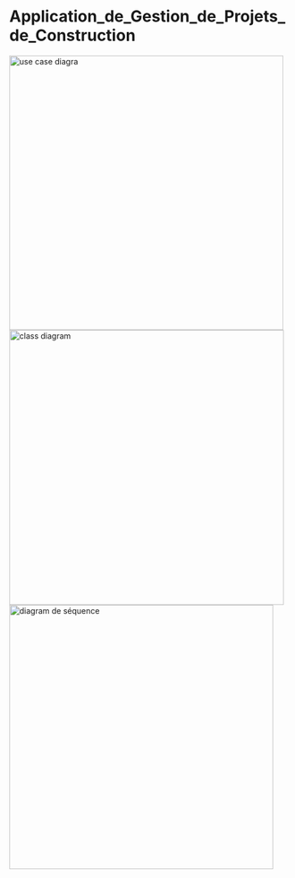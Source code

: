 # Application_de_Gestion_de_Projets_de_Construction

<img width="490" alt="use case diagra" src="https://github.com/user-attachments/assets/651315fc-5694-45dd-b6f4-26db5a5f96e6" />
<img width="491" alt="class diagram" src="https://github.com/user-attachments/assets/041be384-b272-49ec-a00e-a923c92cfd7d" />

<img width="472" alt="diagram de séquence" src="https://github.com/user-attachments/assets/b67e2558-b990-4b01-82bf-d25eb603392d" />
